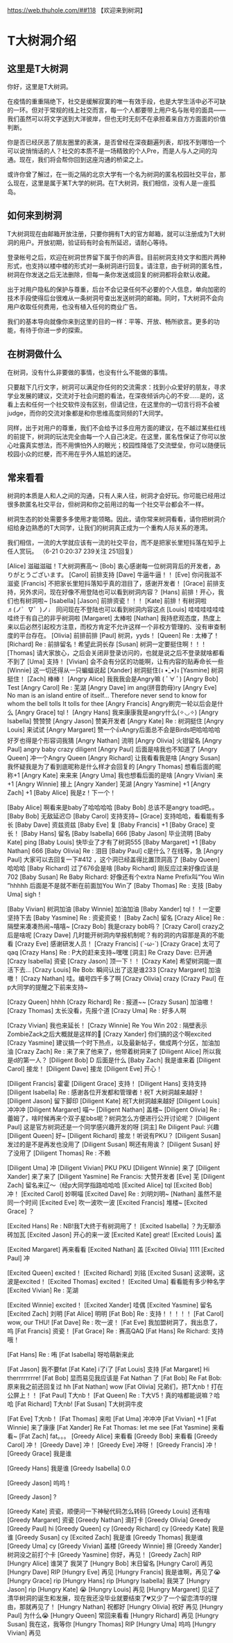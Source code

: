 https://web.thuhole.com/##118 【欢迎来到树洞】
# T大树洞介绍

## 这里是T大树洞

你好，这里是T大树洞。

在疫情的重重隔绝下，社交是缓解寂寞的唯一有效手段，也是大学生活中必不可缺的一环。但对于常规的线上社交而言，每一个人都要带上用户名与账号的面具——我们虽然可以将文字送到大洋彼岸，但也无时无刻不在承担着来自方方面面的价值判断。

你是否已经厌恶了朋友圈里的表演，是否曾经在深夜翻遍列表，却找不到哪怕一个可以说悄悄话的人？社交的本质不是一场精致的个人Pre，而是人与人之间的沟通。现在，我们将会帮你回到这座沟通的桥梁之上。

或许你曾了解过，在一街之隔的北京大学有一个名为树洞的匿名校园社交平台，那么现在，这里是属于某T大学的树洞。在T大树洞，我们相信，没有人是一座孤岛。

## 如何来到树洞

T大树洞现在由邮箱开放注册，只要你拥有T大的官方邮箱，就可以注册成为T大树洞的用户。开放初期，验证码有时会有所延迟，请耐心等待。

登录帐号之后，欢迎在树洞世界留下属于你的声音。目前树洞支持文字和图片两种形式，也支持以楼中楼的形式对一条树洞进行回复。请注意，由于树洞的匿名性，树洞在你发送之后无法删除，但每一条你发送或回复的树洞都将会默认收藏。

出于对用户隐私的保护与尊重，后台不会记录任何不必要的个人信息，单向加密的技术手段使得后台很难从一条树洞号查出发送树洞的邮箱。同时，T大树洞不会向用户收取任何费用，也没有植入任何的商业广告。

我们的基本导向就像你来到这里的目的一样：平等、开放、畅所欲言。更多的功能，有待于你进一步的探索。

## 在树洞做什么

在树洞，没有什么非要做的事情，也没有什么不能做的事情。

只要敲下几行文字，树洞可以满足你任何的交流需求：找到小众爱好的朋友，寻求学业发展的建议，交流对于社会问题的看法，在深夜倾诉内心的不安……是的，这看上去和任何一个社交软件没有区别，但请记住，在这里你的一切言行将不会被judge，而你的交流对象都是和你思维高度同频的T大同学。

同样，出于对用户的尊重，我们不会给予过多应用方面的建议，在不越过某些红线的前提下，树洞的玩法完全由每一个人自己决定。在这里，匿名性保证了你可以放心吐露真实想法，而不用惧怕外人的眼光；校园性降低了交流壁垒，你可以随便玩校园小众的烂梗，而不用在乎外人尴尬的迷茫。

## 常来看看

树洞的本质是人和人之间的沟通，只有人来人往，树洞才会好玩。你可能已经用过很多款匿名社交平台，但树洞和你之前用过的每一个社交平台都会不一样。

树洞生态的妙处需要多多使用才能领略。因此，请你常来树洞看看，请你把树洞介绍给身边熟悉的T大同学，让我们的树洞真正成为一个重构人际关系的港湾。

我们相信，一流的大学就应该有一流的社交平台，而不是把家长里短抖落在知乎上任人赏玩。
（6-21 0:20:37 239关注 251回复）

[Alice] 滋磁滋磁！T大树洞赛高～
[Bob] 衷心感谢每一位树洞背后的开发者，ありがとうございます。
[Carol] 前排支持
[Dave] 牛逼牛逼！！
[Eve] 你问我滋不滋瓷
[Francis] 不把家长里短抖落知乎真的泪目了，感谢开发者！
[Grace] 前排支持，另外求问，现在好像不用登陆也可以看到树洞内容？
[Hans] 前排！开心，我们也有树洞啦~
[Isabella] 
[Jason] 前排资瓷！！！
[Kate] 前排！有树洞啦♬(ノ゜∇゜)ノ♩ 同问现在不登陆也可以看到树洞内容这点
[Louis] 哇哇哇哇哇哇哇终于有自己的非乎树洞啦
[Margaret] 太棒啦
[Nathan] 我持悲观态度，热度上来以后必然引起校方注意，而校方肯定不允许这样一个非校方管理的、没有审查制度的平台存在。
[Olivia] 前排前排
[Paul] 树洞，yyds！
[Queen] Re : 太棒了！
[Richard] Re : 前排留名！希望此洞长存
[Susan] 树洞一定要挺住啊！！！
[Thomas] 请大家放心，之后会关闭非登录访问的，也就是说之后不登录就啥都看不到了
[Uma] 支持！
[Vivian] 会不会有分区的功能啊，让有内容的贴寿命长一些
[Winnie] 这一切还得从一只蝙蝠说起
[Xander] 树洞挺住(ง •̀_•́)ง
[Yasmine] 树洞挺住！
[Zach] 棒棒！
[Angry Alice] 我我我会是Angry嘛 ( ﾟ∀ ﾟ)
[Angry Bob] Test
[Angry Carol] Re : 芜湖
[Angry Dave] im ang(拼音韵母)ry
[Angry Eve] No man is an island entire of itself...
Therefore never send to know for whom the bell tolls
It tolls for thee
[Angry Francis] Angry刷完一轮以后会是什么
[Angry Grace] tql！
[Angry Hans] 我来康康我是angry什么(✧◡✧)
[Angry Isabella] 赞赞赞
[Angry Jason] 赞美开发者
[Angry Kate] Re : 树洞挺住
[Angry Louis] 来试试
[Angry Margaret] 赞一个👍Angry后面总不会是Birds吧哈哈哈哈好歹也得是个形容词我猜
[Angry Nathan] 流明
[Angry Olivia] 火钳留名
[Angry Paul] angry baby crazy diligent
[Angry Paul] 后面是啥我也不知道了
[Angry Queen] 冲一个Angry Queen
[Angry Richard] 让我看看我是啥
[Angry Susan] 我怀疑我是为了看到底昵称是什么样才会回复的
[Angry Thomas] 想看后面的昵称+1
[Angry Kate] 来来来
[Angry Uma] 我也想看后面的是啥
[Angry Vivian] 来+1
[Angry Winnie] 接上
[Angry Xander] 芜湖
[Angry Yasmine] +1
[Angry Zach] +1
[Baby Alice] 我是z！下一个！

[Baby Alice] 啊看来是baby了哈哈哈哈
[Baby Bob] 总该不是angry toad吧。。
[Baby Bob] 无敌延迟🙃
[Baby Carol] 支持支持~
[Grace] 支持哈哈，看看能有多长
[Baby Dave] 资兹资兹
[Baby Eve] 复
[Baby Francis] +1
[Baby Grace] 变长！
[Baby Hans] 留名
[Baby Isabella] 666
[Baby Jason] 毕业流明
[Baby Kate] ping
[Baby Louis] 快毕业了才有了树洞555
[Baby Margaret] +1
[Baby Nathan] 666
[Baby Olivia] Re : 泪目
[Baby Paul] c是什么？在线等，急
[Angry Paul] 大家可以去回复一下#412 ，这个洞已经盖得比置顶洞高了
[Baby Queen] 哈哈哈
[Baby Richard] 过了676会是啥
[Baby Richard] 刚反应过来好像应该是702
[Baby Susan] Re Baby Richard: 好像还有个extra Name Prefix叫“You Win ”hhhhh 后面是不是就不断在前面加You Win了
[Baby Thomas] Re : 支技
[Baby Uma] sigh！

[Baby Vivian] 树洞加油
[Baby Winnie] 加油加油
[Baby Xander] tql！！一定要坚持下去
[Baby Yasmine] Re : 资瓷资瓷！
[Baby Zach] 留名
[Crazy Alice] Re : 隔壁来凑凑热闹~嘻嘻~
[Crazy Bob] 我是crazy bob吗？
[Crazy Carol] crazy之后是啥呢
[Crazy Dave] 几时能开树洞内举报机制呢？有的洞的内容那是真的不能看
[Crazy Eve] 感谢研发人员！
[Crazy Francis] (´-ω-`)
[Crazy Grace] 太可了qaq
[Crazy Hans] Re : P大的赶来支持~嘿嘿
[洞主] Re Crazy Dave: 已开通
[Crazy Isabella] 资瓷
[Crazy Jason] 顶一下！！
[Crazy Kate] 希望树洞能一直活下去…
[Crazy Louis] Re Bob: 瞬间认出了这是谁233
[Crazy Margaret] 加油嗷！
[Crazy Nathan] 哇。编号四千多了啊
[Crazy Olivia] crazy
[Crazy Paul] 在p大同学的提醒之下前来支持~

[Crazy Queen] hhhh
[Crazy Richard] Re : 报道~~
[Crazy Susan] 加油嗷！
[Crazy Thomas] 太长没看，先报个道
[Crazy Uma] Re : 好多人啊

[Crazy Vivian] 我也来延长！
[Crazy Winnie] Re You Win 202 : 隔壁表示 ZombieZack之后大概就是这样的🐶
[Crazy Xander] 你们搞的这个啊excited
[Crazy Yasmine] 建议搞一个时下热点，以及最新帖子，做成两个分区，加油加油
[Crazy Zach] Re : 来了来了他来了，他带着树洞来了
[Diligent Alice] 所以我是d的第一人？
[Diligent Bob] D 后面是什么
[Baby Zach] 我是谁来着
[Diligent Carol] 接龙！
[Diligent Dave] 接龙
[Diligent Eve] 开心！


[Diligent Francis] 霍霍
[Diligent Grace] 支持！
[Diligent Hans] 支持支持
[Diligent Isabella] Re : 感谢各位开发都和管理者！祝T 大树洞越来越好！
[Diligent Jason]  留下脚印
[Diligent Kate] 祝T大树洞越来越好
[Diligent Louis] 冲冲冲
[Diligent Margaret] 喵～
[Diligent Nathan] 盖楼~
[Diligent Olivia] Re : 蕾姆了，啥时候再来个双子星bbs呢？树洞怎么方便进行公开讨论呢？
[Diligent Paul] 这是官方树洞还是一个同学感兴趣开发的呀
[洞主] Re Diligent Paul: 兴趣
[Diligent Queen] 好~
[Diligent Richard] 接龙！听说有PKU？
[Diligent Susan] 发过的是不是再发也没用了
[Diligent Susan] 啊还有用诶？
[Diligent Susan] 好了没用了
[Diligent Thomas] Re : 不赖

[Diligent Uma] 冲
[Diligent Vivian] PKU PKU
[Diligent Winnie] 来了
[Diligent Xander] 来了来了
[Diligent Yasmine] Re Francis: 大赞开发者
[Eve] 芜
[Diligent Zach] 留名来辽～（经p大同学指路哈哈哈
[Excited Alice] tql
[Excited Bob] 冲！
[Excited Carol] 妙啊喵
[Excited Dave] Re : 刘明刘明~
[Nathan] 虽然不是同一个时间
[Excited Eve] 吹一波吹一波
[Excited Francis] 堆楼~
[Excited Grace] ？

[Excited Hans] Re : NB!我T大终于有树洞用了！
[Excited Isabella] ？为无聊添砖加瓦
[Excited Jason] 开心的来一波
[Excited Kate] great!
[Excited Louis] 盖

[Excited Margaret] 再来看看
[Excited Nathan] 盖
[Excited Olivia] 1111
[Excited Paul] 冲

[Excited Queen] excited！
[Excited Richard] 刘铭
[Excited Susan] 这波啊，这波是excited！
[Excited Thomas]  excited！
[Excited Uma] 看看能有多少种名字
[Excited Vivian] Re : 芜湖

[Excited Winnie] excited！
[Excited Xander] 哇偶
[Excited Yasmine] 留名
[Excited Zach] 刘明
[Fat Alice] 明明
[Fat Bob] Re : 支持！！！！！
[Fat Carol] wow, our THU!
[Fat Dave] Re : 吹一波！
[Fat Eve] 我加盟树洞了，我出息了，呜
[Fat Francis] 资瓷！
[Fat Grace] Re : 赛高QAQ
[Fat Hans] Re Richard: 支持哦！

[Fat Hans] Re : 哊
[Fat Isabella] 呀哈萌新来此

[Fat Jason] 我不要fat
[Fat Kate] i了i了
[Fat Louis] 支持
[Fat Margaret] Hi therrrrrrrre!
[Fat Bob] 显而易见我应该是 Fat  Nathan 了
[Fat Bob] Re Fat Bob: 原来我之前还回复过 hh
[Fat Nathan] wow
[Fat Olivia] 兄弟们，把T大nb！打在公屏上！！
[Fat Paul] T大nb！
[Fat Queen] Re : T大V5！真的啥都能说嘛？哈哈
[Fat Richard] T大nb!
[Fat Susan] T大树洞牛皮

[Fat Eve] T大nb！
[Fat Thomas] 来啦
[Fat Uma] 冲冲冲
[Fat Vivian] +1
[Fat Winnie] 来了康康
[Fat Xander] Re Fat Thomas: let me see
[Fat Yasmine] 来看看~
[Fat Zach] fat。。。
[Greedy Alice] 来看看
[Greedy Bob] 来看看
[Greedy Carol] 冲！
[Greedy Dave] 冲！
[Greedy Eve] 冲呀！
[Greedy Francis] 冲！
[Greedy Grace] 我是谁

[Greedy Hans] 我是谁
[Greedy Isabella] 0.0

[Greedy Jason] 呜呜！

[Greedy Jason] ?

[Greedy Kate] 资瓷，顺便问一下神秘代码怎么转码
[Greedy Louis] 还有啥
[Greedy Margaret] 资瓷
[Greedy Nathan] 滴打卡
[Greedy Olivia] Greedy
[Greedy Paul] hi
[Greedy Queen] cy
[Greedy Richard] cy
[Greedy Kate] 我是谁
[Greedy Susan] cy
[Excited Zach] 我是谁
[Greedy Thomas] 我是谁
[Greedy Uma] cy
[Greedy Vivian] 盖楼
[Greedy Winnie] 擦
[Greedy Xander] 树洞没之前打个卡
[Greedy Yasmine] 你好，再见！
[Greedy Zach] RIP
[Hungry Alice] 谁哭了 我哭了
[Hungry Bob] 末日留名
[Hungry Carol] 再见
[Hungry Dave] RIP
[Hungry Eve] 再见
[Hungry Francis] 我是谁啊，再见了😭
[Hungry Grace] rip
[Hungry Hans] rip
[Hungry Isabella] 我哭了
[Hungry Jason] rip
[Hungry Kate] 😭
[Hungry Louis] 再见
[Hungry Margaret] 见证了清华树洞的诞生和发展，现在我还没毕业就要结束了💔又少了一个留恋清华的理由，那就再见了！
[Hungry Nathan] 祝都好
[Hungry Olivia] 祝好 再见
[Hungry Paul] 为什么😭
[Hungry Queen] 常回来看看
[Hungry Richard] 再见
[Hungry Susan] 我在这，我等你
[Hungry Thomas] RIP
[Hungry Uma] 呜呜
[Hungry Vivian] 再见